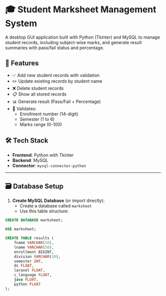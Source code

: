 # 🎓 Student Marksheet Management System

A desktop GUI application built with Python (Tkinter) and MySQL to manage student records, including subject-wise marks, and generate result summaries with pass/fail status and percentage.

## 🚀 Features

- ✅ Add new student records with validation
- ✏️ Update existing records by student name
- ❌ Delete student records
- 📋 Show all stored records
- 📊 Generate result (Pass/Fail + Percentage)
- 🔐 Validates:
  - Enrollment number (14-digit)
  - Semester (1 to 6)
  - Marks range (0-100)

## 🛠️ Tech Stack

- **Frontend**: Python with Tkinter
- **Backend**: MySQL
- **Connector**: `mysql-connector-python`

---

## 🗃️ Database Setup

1. **Create MySQL Database** (or import directly):
    - Create a database called `marksheet`
    - Use this table structure:

```sql
CREATE DATABASE marksheet;

USE marksheet;

CREATE TABLE results (
    fname VARCHAR(50),
    lname VARCHAR(50),
    enrollment BIGINT,
    division VARCHAR(10),
    semester INT,
    ds FLOAT,
    laravel FLOAT,
    c_language FLOAT,
    java FLOAT,
    python FLOAT
);
